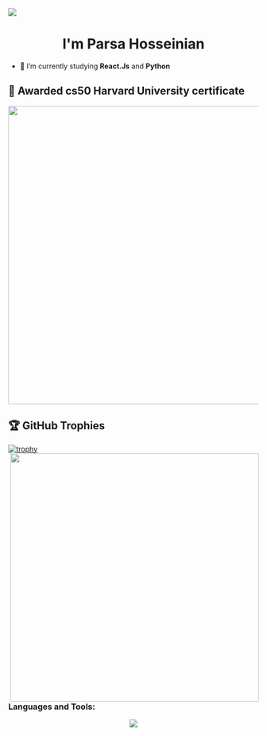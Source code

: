 <img src="banner4.gif" style="">

<strong align="center"><h1 align="center">I'm Parsa Hosseinian</h1></strong>

- 🌱 I’m currently studying **React.Js** and **Python**

## 🥇 Awarded cs50 Harvard University certificate
<img src="CS50x.png" style="width: 900px; height: 600px;">

## 🏆 GitHub Trophies
[![trophy](https://github-profile-trophy.vercel.app/?username=ParsaHosseinian&theme=algolia)](https://github.com/ParsaHosseinian/github-profile-trophy)
<img align="right" src="banner5.gif" style="height: 500px;"></img>

<h3 align="left">Languages and Tools:</h3>
<p align="center">
  <a href="https://skillicons.dev">
    <img src="https://skillicons.dev/icons?i=c,html,css,bootstrap,js,py,flask,sqlite,materialui,firebase,git,github,md,ps,discord,vscode" />
    
  </a>
</p>
